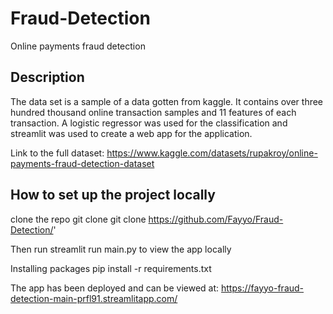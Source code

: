 # Fraud-Detection
Online payments fraud detection
## Description
The data set is a sample of a data gotten from kaggle. It contains over three hundred thousand online transaction samples and 11 features of each transaction. A logistic regressor was used for the classification and streamlit was used to create a web app for the application. 

Link to the full dataset: https://www.kaggle.com/datasets/rupakroy/online-payments-fraud-detection-dataset


## How to set up the project locally
clone the repo git clone git clone https://github.com/Fayyo/Fraud-Detection/'

Then run streamlit run main.py to view the app locally

Installing packages pip install -r requirements.txt

The app has been deployed and can be viewed at: https://fayyo-fraud-detection-main-prfl91.streamlitapp.com/
